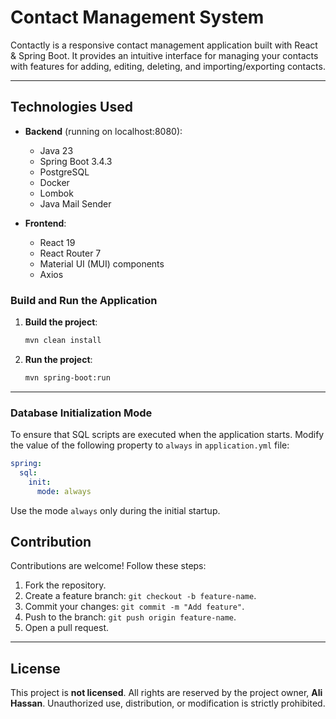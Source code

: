 # Contact Management System

Contactly is a responsive contact management application built with React & Spring Boot.
It provides an intuitive interface for managing your contacts with features for adding, editing, deleting, and importing/exporting contacts.

---

## Technologies Used

- **Backend** (running on localhost:8080):
    - Java 23
    - Spring Boot 3.4.3
    - PostgreSQL
    - Docker
    - Lombok
    - Java Mail Sender

- **Frontend**:
    - React 19
    - React Router 7
    - Material UI (MUI) components
    - Axios

### Build and Run the Application

1. **Build the project**:
   ```bash
   mvn clean install
   ```

2. **Run the project**:
   ```bash
   mvn spring-boot:run
   ```
   
---
### Database Initialization Mode
To ensure that SQL scripts are executed when the application starts. Modify the value of the following property to `always` in `application.yml` file:

```yaml
spring:
  sql:
    init:
      mode: always
```

Use the mode `always` only during the initial startup.

## Contribution

Contributions are welcome! Follow these steps:

1. Fork the repository.
2. Create a feature branch: `git checkout -b feature-name`.
3. Commit your changes: `git commit -m "Add feature"`.
4. Push to the branch: `git push origin feature-name`.
5. Open a pull request.

---

## License

This project is **not licensed**. All rights are reserved by the project owner, **Ali Hassan**. Unauthorized use, distribution, or modification is strictly prohibited.
